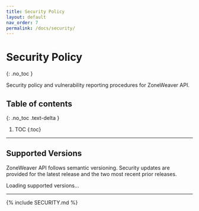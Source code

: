 ```yaml
---
title: Security Policy
layout: default
nav_order: 7
permalink: /docs/security/
---
```


# Security Policy
{: .no_toc }

Security policy and vulnerability reporting procedures for ZoneWeaver API.

## Table of contents
{: .no_toc .text-delta }

1. TOC
{:toc}

---

## Supported Versions

ZoneWeaver API follows semantic versioning. Security updates are provided for the latest release and the two most recent prior releases.

<div id="supported-versions-content">
<p>Loading supported versions...</p>
</div>

---

{% include SECURITY.md %}
